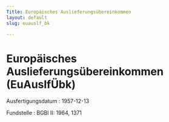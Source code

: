 ```yaml
---
Title: Europäisches Auslieferungsübereinkommen
layout: default
slug: euauslf_bk

---
```


# Europäisches Auslieferungsübereinkommen (EuAuslfÜbk)

Ausfertigungsdatum
:   1957-12-13

Fundstelle
:   BGBl II: 1964, 1371

